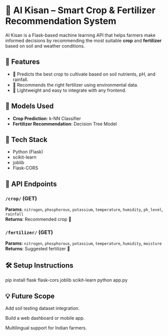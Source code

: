 # 🌾 AI Kisan – Smart Crop & Fertilizer Recommendation System

AI Kisan is a Flask-based machine learning API that helps farmers make informed decisions by recommending the most suitable **crop** and **fertilizer** based on soil and weather conditions.

## 🚀 Features
- 🌱 Predicts the best crop to cultivate based on soil nutrients, pH, and rainfall.
- 🧪 Recommends the right fertilizer using environmental data.
- 📡 Lightweight and easy to integrate with any frontend.

## 🧠 Models Used
- **Crop Prediction**: k-NN Classifier
- **Fertilizer Recommendation**: Decision Tree Model

## 🔧 Tech Stack
- Python (Flask)
- scikit-learn
- joblib
- Flask-CORS

## 📨 API Endpoints

### `/crop/` (GET)
**Params**: `nitrogen`, `phosphorous`, `potassium`, `temperature`, `humidity`, `ph_level`, `rainfall`  
**Returns**: Recommended crop 🌾

### `/fertilizer/` (GET)
**Params**: `nitrogen`, `phosphorous`, `potassium`, `temperature`, `humidity`, `moisture`  
**Returns**: Suggested fertilizer 🧪

## 🛠️ Setup Instructions

pip install flask flask-cors joblib scikit-learn
python app.py

## 💡 Future Scope
Add soil testing dataset integration.

Build a web dashboard or mobile app.

Multilingual support for Indian farmers.


